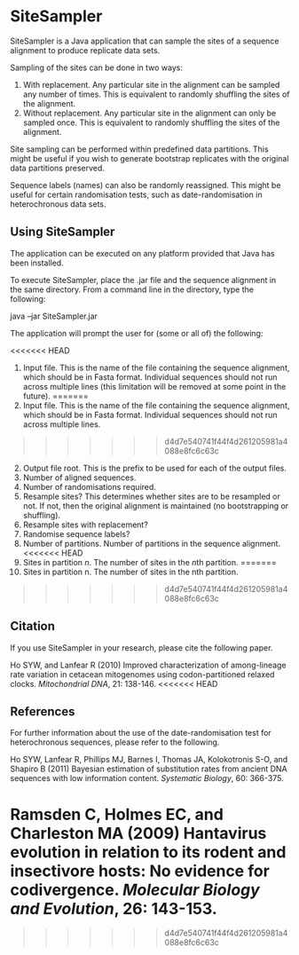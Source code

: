 SiteSampler
===========

SiteSampler is a Java application that can sample the sites of a sequence alignment to produce replicate data sets. 

Sampling of the sites can be done in two ways:

  1. With replacement. Any particular site in the alignment can be sampled any number of times. This is equivalent to randomly shuffling the sites of the alignment.
  2. Without replacement. Any particular site in the alignment can only be sampled once. This is equivalent to randomly shuffling the sites of the alignment.

Site sampling can be performed within predefined data partitions. This might be useful if you wish to generate bootstrap replicates with the original data partitions preserved. 

Sequence labels (names) can also be randomly reassigned. This might be useful for certain randomisation tests, such as date-randomisation in heterochronous data sets.

Using SiteSampler
-----------------

The application can be executed on any platform provided that Java has been installed. 

To execute SiteSampler, place the .jar file and the sequence alignment in the same directory. From a command line in the directory, type the following:

java –jar SiteSampler.jar

The application will prompt the user for (some or all of) the following:

<<<<<<< HEAD
  1. Input file. This is the name of the file containing the sequence alignment, which should be in Fasta format. Individual sequences should not run across multiple lines (this limitation will be removed at some point in the future). 
=======
  1. Input file. This is the name of the file containing the sequence alignment, which should be in Fasta format. Individual sequences should not run across multiple lines. 
>>>>>>> d4d7e540741f44f4d261205981a4088e8fc6c63c
  2. Output file root. This is the prefix to be used for each of the output files.
  3. Number of aligned sequences.
  4. Number of randomisations required.
  5. Resample sites? This determines whether sites are to be resampled or not. If not, then the original alignment is maintained (no bootstrapping or shuffling).
  6. Resample sites with replacement?
  7. Randomise sequence labels?
  8. Number of partitions. Number of partitions in the sequence alignment. 
<<<<<<< HEAD
  9. Sites in partition *n*. The number of sites in the *n*th partition.
=======
  9. Sites in partition n. The number of sites in the nth partition.
>>>>>>> d4d7e540741f44f4d261205981a4088e8fc6c63c

Citation
--------

If you use SiteSampler in your research, please cite the following paper.

Ho SYW, and Lanfear R (2010) Improved characterization of among-lineage rate variation in cetacean mitogenomes using codon-partitioned relaxed clocks. *Mitochondrial DNA*, 21: 138-146.
<<<<<<< HEAD

References
----------

For further information about the use of the date-randomisation test for heterochronous sequences, please refer to the following.

Ho SYW, Lanfear R, Phillips MJ, Barnes I, Thomas JA, Kolokotronis S-O, and Shapiro B (2011) Bayesian estimation of substitution rates from ancient DNA sequences with low information content. *Systematic Biology*, 60: 366-375. 

Ramsden C, Holmes EC, and Charleston MA (2009) Hantavirus evolution in relation to its rodent and insectivore hosts: No evidence for codivergence. *Molecular Biology and Evolution*, 26: 143-153. 
=======
>>>>>>> d4d7e540741f44f4d261205981a4088e8fc6c63c
